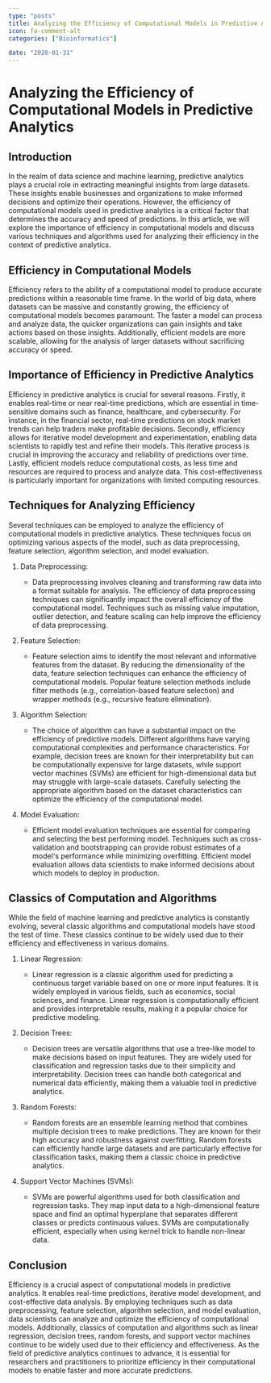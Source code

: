 ```yaml
---
type: "posts"
title: Analyzing the Efficiency of Computational Models in Predictive Analytics
icon: fa-comment-alt
categories: ["Bioinformatics"]

date: "2020-01-31"
---
```




# Analyzing the Efficiency of Computational Models in Predictive Analytics

## Introduction
In the realm of data science and machine learning, predictive analytics plays a crucial role in extracting meaningful insights from large datasets. These insights enable businesses and organizations to make informed decisions and optimize their operations. However, the efficiency of computational models used in predictive analytics is a critical factor that determines the accuracy and speed of predictions. In this article, we will explore the importance of efficiency in computational models and discuss various techniques and algorithms used for analyzing their efficiency in the context of predictive analytics.

## Efficiency in Computational Models
Efficiency refers to the ability of a computational model to produce accurate predictions within a reasonable time frame. In the world of big data, where datasets can be massive and constantly growing, the efficiency of computational models becomes paramount. The faster a model can process and analyze data, the quicker organizations can gain insights and take actions based on those insights. Additionally, efficient models are more scalable, allowing for the analysis of larger datasets without sacrificing accuracy or speed.

## Importance of Efficiency in Predictive Analytics
Efficiency in predictive analytics is crucial for several reasons. Firstly, it enables real-time or near real-time predictions, which are essential in time-sensitive domains such as finance, healthcare, and cybersecurity. For instance, in the financial sector, real-time predictions on stock market trends can help traders make profitable decisions. Secondly, efficiency allows for iterative model development and experimentation, enabling data scientists to rapidly test and refine their models. This iterative process is crucial in improving the accuracy and reliability of predictions over time. Lastly, efficient models reduce computational costs, as less time and resources are required to process and analyze data. This cost-effectiveness is particularly important for organizations with limited computing resources.

## Techniques for Analyzing Efficiency
Several techniques can be employed to analyze the efficiency of computational models in predictive analytics. These techniques focus on optimizing various aspects of the model, such as data preprocessing, feature selection, algorithm selection, and model evaluation.

1. Data Preprocessing:
   - Data preprocessing involves cleaning and transforming raw data into a format suitable for analysis. The efficiency of data preprocessing techniques can significantly impact the overall efficiency of the computational model. Techniques such as missing value imputation, outlier detection, and feature scaling can help improve the efficiency of data preprocessing.

2. Feature Selection:
   - Feature selection aims to identify the most relevant and informative features from the dataset. By reducing the dimensionality of the data, feature selection techniques can enhance the efficiency of computational models. Popular feature selection methods include filter methods (e.g., correlation-based feature selection) and wrapper methods (e.g., recursive feature elimination).

3. Algorithm Selection:
   - The choice of algorithm can have a substantial impact on the efficiency of predictive models. Different algorithms have varying computational complexities and performance characteristics. For example, decision trees are known for their interpretability but can be computationally expensive for large datasets, while support vector machines (SVMs) are efficient for high-dimensional data but may struggle with large-scale datasets. Carefully selecting the appropriate algorithm based on the dataset characteristics can optimize the efficiency of the computational model.

4. Model Evaluation:
   - Efficient model evaluation techniques are essential for comparing and selecting the best performing model. Techniques such as cross-validation and bootstrapping can provide robust estimates of a model's performance while minimizing overfitting. Efficient model evaluation allows data scientists to make informed decisions about which models to deploy in production.

## Classics of Computation and Algorithms
While the field of machine learning and predictive analytics is constantly evolving, several classic algorithms and computational models have stood the test of time. These classics continue to be widely used due to their efficiency and effectiveness in various domains.

1. Linear Regression:
   - Linear regression is a classic algorithm used for predicting a continuous target variable based on one or more input features. It is widely employed in various fields, such as economics, social sciences, and finance. Linear regression is computationally efficient and provides interpretable results, making it a popular choice for predictive modeling.

2. Decision Trees:
   - Decision trees are versatile algorithms that use a tree-like model to make decisions based on input features. They are widely used for classification and regression tasks due to their simplicity and interpretability. Decision trees can handle both categorical and numerical data efficiently, making them a valuable tool in predictive analytics.

3. Random Forests:
   - Random forests are an ensemble learning method that combines multiple decision trees to make predictions. They are known for their high accuracy and robustness against overfitting. Random forests can efficiently handle large datasets and are particularly effective for classification tasks, making them a classic choice in predictive analytics.

4. Support Vector Machines (SVMs):
   - SVMs are powerful algorithms used for both classification and regression tasks. They map input data to a high-dimensional feature space and find an optimal hyperplane that separates different classes or predicts continuous values. SVMs are computationally efficient, especially when using kernel trick to handle non-linear data.

## Conclusion
Efficiency is a crucial aspect of computational models in predictive analytics. It enables real-time predictions, iterative model development, and cost-effective data analysis. By employing techniques such as data preprocessing, feature selection, algorithm selection, and model evaluation, data scientists can analyze and optimize the efficiency of computational models. Additionally, classics of computation and algorithms such as linear regression, decision trees, random forests, and support vector machines continue to be widely used due to their efficiency and effectiveness. As the field of predictive analytics continues to advance, it is essential for researchers and practitioners to prioritize efficiency in their computational models to enable faster and more accurate predictions.